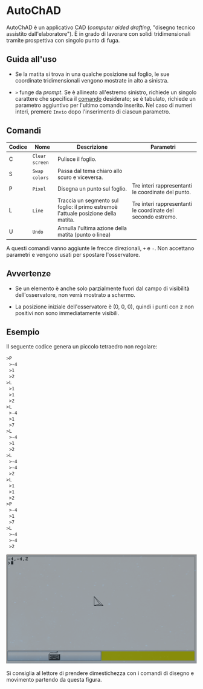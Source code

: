 # AutoChAD
AutoChAD è un applicativo CAD (*computer aided drafting*, "disegno tecnico
assistito dall'elaboratore"). È in grado di lavorare con solidi tridimensionali
tramite prospettiva con singolo punto di fuga.

## Guida all'uso
* Se la matita si trova in una qualche posizione sul foglio, le sue coordinate
tridimensionali vengono mostrate in alto a sinistra.

* `>` funge da *prompt*. Se è allineato all'estremo sinistro, richiede un singolo
carattere che specifica il [comando](#Comandi) desiderato; se è tabulato,
richiede un parametro aggiuntivo per l'ultimo comando inserito. Nel caso di
numeri interi, premere `Invio` dopo l'inserimento di ciascun parametro.

## Comandi
Codice | Nome | Descrizione | Parametri
------ | ---- | ----------- | ---------
C | `Clear screen` | Pulisce il foglio. |
S | `Swap colors` | Passa dal tema chiaro allo scuro e viceversa. |
P | `Pixel` | Disegna un punto sul foglio. | Tre interi rappresentanti le coordinate del punto.
L | `Line` | Traccia un segmento sul foglio: il primo estremoè l'attuale posizione della matita. | Tre interi rappresentanti le coordinate del secondo estremo.
U | `Undo` | Annulla l'ultima azione della matita (punto o linea) |

A questi comandi vanno aggiunte le frecce direzionali, `+` e `-`. Non accettano
parametri e vengono usati per spostare l'osservatore.

## Avvertenze
* Se un elemento è anche solo parzialmente fuori dal campo di visibilità
dell'osservatore, non verrà mostrato a schermo.

* La posizione iniziale dell'osservatore è (0, 0, 0), quindi i punti con z non
positivi non sono immediatamente visibili.

## Esempio
Il seguente codice genera un piccolo tetraedro non regolare:
```
>P
 >-4
 >1
 >2
>L
 >1
 >1
 >2
>L
 >-4
 >1
 >7
>L
 >-4
 >1
 >2
>L
 >-4
 >-4
 >2
>L
 >1
 >1
 >2
>P
 >-4
 >1
 >7
>L
 >-4
 >-4
 >2
```
![Schermata di esempio](./Example.png)

Si consiglia al lettore di prendere dimestichezza con i comandi di disegno e
movimento partendo da questa figura.